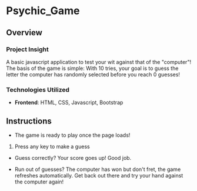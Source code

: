 # Psychic_Game

## Overview

### Project Insight

   A basic javascript application to test your wit against that of the "computer"! The basis of the game is simple: With 10 tries, your goal is to guess the letter the computer has randomly selected before you reach 0 guesses!

### Technologies Utilized

* **Frontend**: HTML, CSS, Javascript, Bootstrap

## Instructions

* The game is ready to play once the page loads!

1) Press any key to make a guess

* Guess correctly? Your score goes up! Good job.

* Run out of guesses? The computer has won but don't fret, the game refreshes automatically. Get back out there and try your hand against the computer again!
